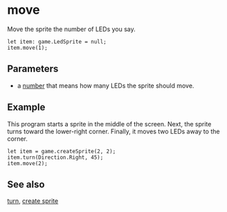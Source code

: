 # move

Move the sprite the number of LEDs you say.

```sig
let item: game.LedSprite = null;
item.move(1);
```

## Parameters

* a [number](/types/number) that means how many LEDs the sprite should move.

## Example

This program starts a sprite in the middle of the screen.
Next, the sprite turns toward the lower-right corner.
Finally, it moves two LEDs away to the corner.

```blocks
let item = game.createSprite(2, 2);
item.turn(Direction.Right, 45);
item.move(2);
```

## See also

[turn](/reference/game/turn),
[create sprite](/reference/game/create-sprite)
